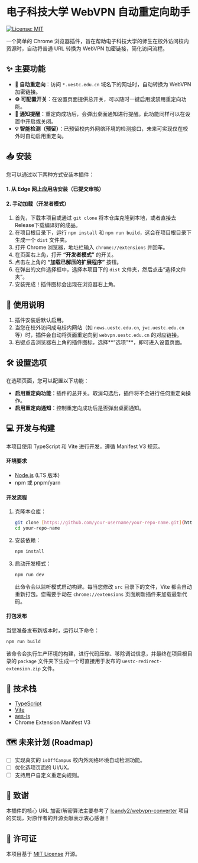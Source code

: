 ﻿# 电子科技大学 WebVPN 自动重定向助手

[![License: MIT](https://img.shields.io/badge/License-MIT-yellow.svg)](https://opensource.org/licenses/MIT)

一个简单的 Chrome 浏览器插件，旨在帮助电子科技大学的师生在校外访问校内资源时，自动将普通 URL 转换为 WebVPN 加密链接，简化访问流程。

## ✨ 主要功能

- **🚀 自动重定向**：访问 `*.uestc.edu.cn` 域名下的网址时，自动转换为 WebVPN 加密链接。
- **⚙️ 可配置开关**：在设置页面提供总开关，可以随时一键启用或禁用重定向功能。
- **🔔 通知提醒**：重定向成功后，会弹出桌面通知进行提醒。此功能同样可以在设置中开启或关闭。
- **💡 智能检测（预留）**：已预留校内外网络环境的检测接口，未来可实现仅在校外时自动启用重定向。

## 📥 安装

您可以通过以下两种方式安装本插件：

#### 1. 从 Edge 网上应用店安装（已提交审核）

#### 2. 手动加载（开发者模式）

1.  首先，下载本项目或通过 `git clone` 将本仓库克隆到本地，或者直接去Release下载编译好的成品。
2.  在项目根目录下，运行 `npm install` 和 `npm run build`，这会在项目根目录下生成一个 `dist` 文件夹。
3.  打开 Chrome 浏览器，地址栏输入 `chrome://extensions` 并回车。
4.  在页面右上角，打开 **“开发者模式”** 的开关。
5.  点击左上角的 **“加载已解压的扩展程序”** 按钮。
6.  在弹出的文件选择框中，选择本项目下的 `dist` 文件夹，然后点击“选择文件夹”。
7.  安装完成！插件图标会出现在浏览器右上角。

## 📖 使用说明

1.  插件安装后默认启用。
2.  当您在校外访问成电校内网站（如 `news.uestc.edu.cn`, `jwc.uestc.edu.cn` 等）时，插件会自动将页面重定向到 `webvpn.uestc.edu.cn` 的对应链接。
3.  右键点击浏览器右上角的插件图标，选择**“选项”**，即可进入设置页面。

## 🛠️ 设置选项

在选项页面，您可以配置以下功能：

- **启用重定向功能**：插件的总开关。取消勾选后，插件将不会进行任何重定向操作。
- **启用重定向通知**：控制重定向成功后是否弹出桌面通知。

## 💻 开发与构建

本项目使用 TypeScript 和 Vite 进行开发，遵循 Manifest V3 规范。

#### 环境要求

- [Node.js](https://nodejs.org/) (LTS 版本)
- npm 或 pnpm/yarn

#### 开发流程

1.  克隆本仓库：
    ```bash
    git clone [https://github.com/your-username/your-repo-name.git](https://github.com/your-username/your-repo-name.git)
    cd your-repo-name
    ```

2.  安装依赖：
    ```bash
    npm install
    ```

3.  启动开发模式：
    ```bash
    npm run dev
    ```
    此命令会以监听模式启动构建。每当您修改 `src` 目录下的文件，Vite 都会自动重新打包。您需要手动在 `chrome://extensions` 页面刷新插件来加载最新代码。

#### 打包发布

当您准备发布新版本时，运行以下命令：
```bash
npm run build
```
该命令会执行生产环境的构建，进行代码压缩、移除调试信息，并最终在项目根目录的 `package` 文件夹下生成一个可直接用于发布的 `uestc-redirect-extension.zip` 文件。

## 🔧 技术栈

- [TypeScript](https://www.typescriptlang.org/)
- [Vite](https://vitejs.dev/)
- [aes-js](https://github.com/ricmoo/aes-js)
- Chrome Extension Manifest V3

## 🗺️ 未来计划 (Roadmap)

- [ ] 实现真实的 `isOffCampus` 校内外网络环境自动检测功能。
- [ ] 优化选项页面的 UI/UX。
- [ ] 支持用户自定义重定向规则。

## 🙏 致谢

本插件的核心 URL 加密/解密算法主要参考了 [lcandy2/webvpn-converter](https://github.com/lcandy2/webvpn-converter) 项目的实现，对原作者的开源贡献表示衷心感谢！


## 📄 许可证

本项目基于 [MIT License](https://opensource.org/licenses/MIT) 开源。
